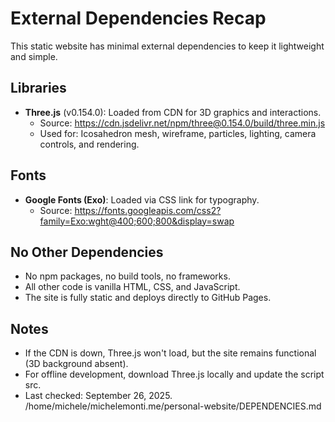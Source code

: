 # External Dependencies Recap

This static website has minimal external dependencies to keep it lightweight and simple.

## Libraries
- **Three.js** (v0.154.0): Loaded from CDN for 3D graphics and interactions.
  - Source: https://cdn.jsdelivr.net/npm/three@0.154.0/build/three.min.js
  - Used for: Icosahedron mesh, wireframe, particles, lighting, camera controls, and rendering.

## Fonts
- **Google Fonts (Exo)**: Loaded via CSS link for typography.
  - Source: https://fonts.googleapis.com/css2?family=Exo:wght@400;600;800&display=swap

## No Other Dependencies
- No npm packages, no build tools, no frameworks.
- All other code is vanilla HTML, CSS, and JavaScript.
- The site is fully static and deploys directly to GitHub Pages.

## Notes
- If the CDN is down, Three.js won't load, but the site remains functional (3D background absent).
- For offline development, download Three.js locally and update the script src.
- Last checked: September 26, 2025.</content>
<parameter name="filePath">/home/michele/michelemonti.me/personal-website/DEPENDENCIES.md